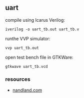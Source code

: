 ## uart

compile using Icarus Verilog:
```
iverilog -o uart_tb.out uart_tb.v
```

runthe VVP simulator:
```
vvp uart_tb.out
```

open test bench file in GTKWare:
```
gtkwave uart_tb.vcd
```

### resources

- [nandland.com](https://nandland.com/)
